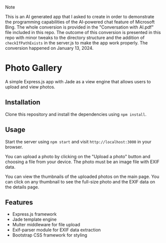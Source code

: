 > [!NOTE]  
> This is an AI generated app that I asked to create in order to demonstrate the programming capabilities of the AI-powered chat feature of Microsoft Bing. The whole conversion is provided in the "Conversation with AI.pdf" file included in this repo. The outcome of this conversion is presented in this repo 
with minor tweaks to the directory structure and the addition of `checkIfPathExists` in the server.js to make the app work properly. The conversion happened on January 13, 2024.

# Photo Gallery

A simple Express.js app with Jade as a view engine that allows users to upload and view photos.

## Installation

Clone this repository and install the dependencies using `npm install`.

## Usage

Start the server using `npm start` and visit `http://localhost:3000` in your browser.

You can upload a photo by clicking on the "Upload a photo" button and choosing a file from your device. The photo must be an image file with EXIF data.

You can view the thumbnails of the uploaded photos on the main page. You can click on any thumbnail to see the full-size photo and the EXIF data on the details page.

## Features

- Express.js framework
- Jade template engine
- Multer middleware for file upload
- Exif-parser module for EXIF data extraction
- Bootstrap CSS framework for styling
